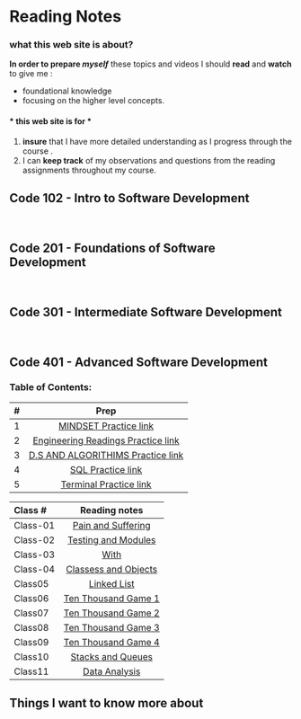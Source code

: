 # Reading Notes

### what this web site is about?
 
**In order to prepare _myself_** these topics and videos I should **read** and **watch** to give me :
- foundational knowledge 
- focusing on the higher level concepts. 

#### \* this web site is for \*


1. **insure** that I have more detailed understanding as I progress through the course .
2. I can **keep track** of my observations and questions from the reading assignments throughout my course.


## Code 102 - Intro to Software Development
<br>

## Code 201 - Foundations of Software Development
<br>

## Code 301 - Intermediate Software Development
<br>

## Code 401 - Advanced Software Development

### Table of Contents:

| #     | Prep |    
| :---        |    :----:   |          
| 1| [MINDSET Practice link](MINDSET.md)|
| 2| [Engineering Readings Practice link](ENGINEERING.md)|
|3|[D.S AND ALGORITHIMS Practice link](DATASTRUCTURE.md)|
|4|[SQL Practice link](SQLPRACTICE.md)|
|5|[Terminal Practice link](TERMINALPRACTICE.md)|

| Class #     | Reading notes |    
| :---        |    :----:   |   
|Class-01|[Pain and Suffering](READING1.md)|
|Class-02|[Testing and Modules](READING2.md)
|Class-03|[With](READING3.md)|
|Class-04|[Classess and Objects](READING4.md)|
|Class05|[Linked List](READING5.md)|
|Class06|[Ten Thousand Game 1](READING6.md)|
|Class07|[Ten Thousand Game 2](READING7.md)|
|Class08|[Ten Thousand Game 3](READING8.md)|
|Class09|[Ten Thousand Game 4](READING09.md)|
|Class10|[Stacks and Queues](StackAndQueue.md)|
|Class11|[Data Analysis](READING11.MD)|


## Things I want to know more about
